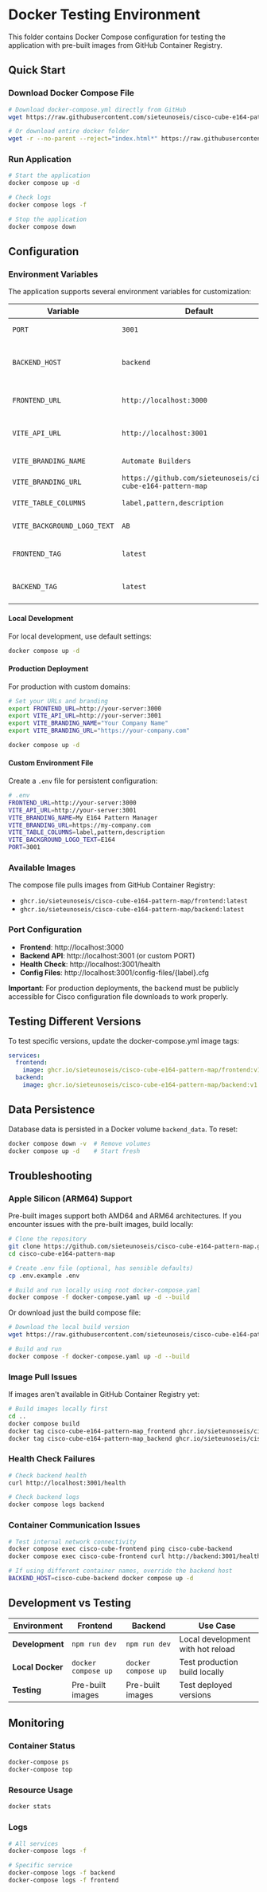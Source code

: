 # Docker Testing Environment

This folder contains Docker Compose configuration for testing the application with pre-built images from GitHub Container Registry.

## Quick Start

### Download Docker Compose File
```bash
# Download docker-compose.yml directly from GitHub
wget https://raw.githubusercontent.com/sieteunoseis/cisco-cube-e164-pattern-map/master/docker/docker-compose.yml

# Or download entire docker folder
wget -r --no-parent --reject="index.html*" https://raw.githubusercontent.com/sieteunoseis/cisco-cube-e164-pattern-map/master/docker/
```

### Run Application
```bash
# Start the application
docker compose up -d

# Check logs
docker compose logs -f

# Stop the application
docker compose down
```

## Configuration

### Environment Variables

The application supports several environment variables for customization:

| Variable | Default | Description |
|----------|---------|-------------|
| `PORT` | `3001` | Backend server port |
| `BACKEND_HOST` | `backend` | Backend hostname for internal communication |
| `FRONTEND_URL` | `http://localhost:3000` | Frontend URL for CORS (production) |
| `VITE_API_URL` | `http://localhost:3001` | Backend API URL for frontend |
| `VITE_BRANDING_NAME` | `Automate Builders` | Application branding name |
| `VITE_BRANDING_URL` | `https://github.com/sieteunoseis/cisco-cube-e164-pattern-map` | Branding URL |
| `VITE_TABLE_COLUMNS` | `label,pattern,description` | Visible table columns |
| `VITE_BACKGROUND_LOGO_TEXT` | `AB` | Background logo text |
| `FRONTEND_TAG` | `latest` | Frontend Docker image tag |
| `BACKEND_TAG` | `latest` | Backend Docker image tag |

#### Local Development
For local development, use default settings:
```bash
docker compose up -d
```

#### Production Deployment
For production with custom domains:
```bash
# Set your URLs and branding
export FRONTEND_URL=http://your-server:3000
export VITE_API_URL=http://your-server:3001
export VITE_BRANDING_NAME="Your Company Name"
export VITE_BRANDING_URL="https://your-company.com"

docker compose up -d
```

#### Custom Environment File
Create a `.env` file for persistent configuration:
```bash
# .env
FRONTEND_URL=http://your-server:3000
VITE_API_URL=http://your-server:3001
VITE_BRANDING_NAME=My E164 Pattern Manager
VITE_BRANDING_URL=https://my-company.com
VITE_TABLE_COLUMNS=label,pattern,description
VITE_BACKGROUND_LOGO_TEXT=E164
PORT=3001
```

### Available Images
The compose file pulls images from GitHub Container Registry:
- `ghcr.io/sieteunoseis/cisco-cube-e164-pattern-map/frontend:latest`
- `ghcr.io/sieteunoseis/cisco-cube-e164-pattern-map/backend:latest`

### Port Configuration
- **Frontend**: http://localhost:3000
- **Backend API**: http://localhost:3001 (or custom PORT)
- **Health Check**: http://localhost:3001/health
- **Config Files**: http://localhost:3001/config-files/{label}.cfg

**Important**: For production deployments, the backend must be publicly accessible for Cisco configuration file downloads to work properly.

## Testing Different Versions

To test specific versions, update the docker-compose.yml image tags:

```yaml
services:
  frontend:
    image: ghcr.io/sieteunoseis/cisco-cube-e164-pattern-map/frontend:v1.1.0
  backend:
    image: ghcr.io/sieteunoseis/cisco-cube-e164-pattern-map/backend:v1.1.0
```

## Data Persistence

Database data is persisted in a Docker volume `backend_data`. To reset:

```bash
docker compose down -v  # Remove volumes
docker compose up -d    # Start fresh
```

## Troubleshooting

### Apple Silicon (ARM64) Support
Pre-built images support both AMD64 and ARM64 architectures. If you encounter issues with the pre-built images, build locally:

```bash
# Clone the repository
git clone https://github.com/sieteunoseis/cisco-cube-e164-pattern-map.git
cd cisco-cube-e164-pattern-map

# Create .env file (optional, has sensible defaults)
cp .env.example .env

# Build and run locally using root docker-compose.yaml
docker compose -f docker-compose.yaml up -d --build
```

Or download just the build compose file:
```bash
# Download the local build version
wget https://raw.githubusercontent.com/sieteunoseis/cisco-cube-e164-pattern-map/master/docker-compose.yaml

# Build and run
docker compose -f docker-compose.yaml up -d --build
```

### Image Pull Issues
If images aren't available in GitHub Container Registry yet:
```bash
# Build images locally first
cd ..
docker compose build
docker tag cisco-cube-e164-pattern-map_frontend ghcr.io/sieteunoseis/cisco-cube-e164-pattern-map/frontend:latest
docker tag cisco-cube-e164-pattern-map_backend ghcr.io/sieteunoseis/cisco-cube-e164-pattern-map/backend:latest
```

### Health Check Failures
```bash
# Check backend health
curl http://localhost:3001/health

# Check backend logs
docker compose logs backend
```

### Container Communication Issues
```bash
# Test internal network connectivity
docker compose exec cisco-cube-frontend ping cisco-cube-backend
docker compose exec cisco-cube-frontend curl http://backend:3001/health

# If using different container names, override the backend host
BACKEND_HOST=cisco-cube-backend docker compose up -d
```

## Development vs Testing

| Environment | Frontend | Backend | Use Case |
|-------------|----------|---------|-----------|
| **Development** | `npm run dev` | `npm run dev` | Local development with hot reload |
| **Local Docker** | `docker compose up` | `docker compose up` | Test production build locally |
| **Testing** | Pre-built images | Pre-built images | Test deployed versions |

## Monitoring

### Container Status
```bash
docker-compose ps
docker-compose top
```

### Resource Usage
```bash
docker stats
```

### Logs
```bash
# All services
docker-compose logs -f

# Specific service
docker-compose logs -f backend
docker-compose logs -f frontend
```